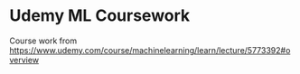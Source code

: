 # Udemy ML Coursework
 Course work from https://www.udemy.com/course/machinelearning/learn/lecture/5773392#overview
